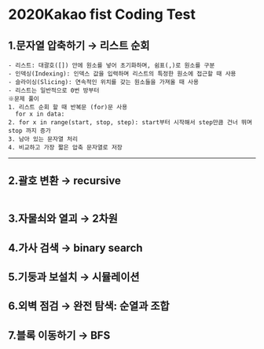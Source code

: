 # 2020Kakao fist Coding Test
## 1.문자열 압축하기 → 리스트 순회
```
- 리스트: 대괄호([]) 안에 원소를 넣어 초기화하며, 쉼표(,)로 원소를 구분
- 인덱싱(Indexing): 인덱스 값을 입력하며 리스트의 특정한 원소에 접근할 때 사용
- 슬라이싱(Slicing): 연속적인 위치를 갖는 원소들을 가져올 때 사용
- 리스트는 일반적으로 0번 방부터 
※문제 풀이
1. 리스트 순회 할 때 반복문 (for)문 사용
  for x in data:
2. for x in range(start, stop, step): start부터 시작해서 step만큼 건너 뛰며 stop 까지 증가
3. 남아 있는 문자열 처리
4. 비교하고 가장 짧은 압축 문자열로 저장
```
---
## 2.괄호 변환 → recursive
```

```
## 3.자물쇠와 열괴 → 2차원 
## 4.가사 검색 → binary search
## 5.기둥과 보설치 → 시뮬레이션
## 6.외벽 점검 → 완전 탐색: 순열과 조합
## 7.블록 이동하기 → BFS
